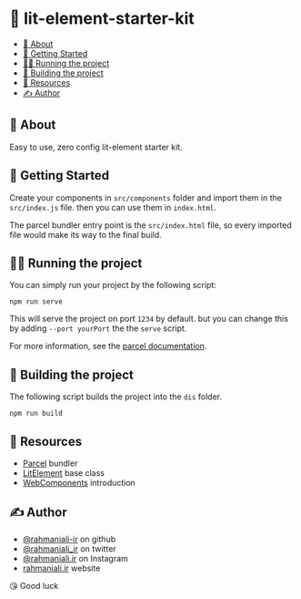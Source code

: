 # 📝 lit-element-starter-kit

  - [🧐 About <a name = "getting_started"></a>](#-about-)
  - [🏁 Getting Started <a name = "getting_started"></a>](#-getting-started-)
  - [🏃‍♂️ Running the project <a name = "running_project"></a>](#️-running-the-project-)
  - [🔧 Building the project <a name = "building_project"></a>](#-building-the-project-)
  - [🎈 Resources <a name="resources"></a>](#-resources-)
  - [✍️ Author <a name = "author"></a>](#️-author-)

## 🧐 About <a name = "getting_started"></a>

Easy to use, zero config lit-element starter kit.

## 🏁 Getting Started <a name = "getting_started"></a>

Create your components in `src/components` folder and import them in the `src/index.js` file. then you can use them in `index.html`.

The parcel bundler entry point is the `src/index.html` file, so every imported file would make its way to the final build.

## 🏃‍♂️ Running the project <a name = "running_project"></a>

You can simply run your project by the following script:

```
npm run serve
```

This will serve the project on port `1234` by default. but you can change this by adding `--port yourPort` the the `serve` script.

For more information, see the [parcel documentation](https://parceljs.org/getting_started.html).

## 🔧 Building the project <a name = "building_project"></a>
The following script builds the project into the `dis` folder.

```
npm run build
```

## 🎈 Resources <a name="resources"></a>

- [Parcel](https://parceljs.org/) bundler
- [LitElement](https://lit-element.polymer-project.org/) base class
- [WebComponents](https://developer.mozilla.org/en-US/docs/Web/Web_Components) introduction

## ✍️ Author <a name = "author"></a>

- [@rahmaniali-ir](https://github.com/rahmaniali-ir) on github
- [@rahmaniali_ir](https://twitter.com/rahmaniali_ir) on twitter
- [@rahmaniali.ir](https://instagram.com/rahmaniali-ir) on Instagram
- [rahmaniali.ir](https://rahmaniali.ir/) website

😘 Good luck
